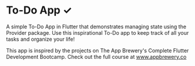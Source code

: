 # To-Do App ✓

A simple To-Do App in Flutter that demonstrates managing state using the Provider package. Use this inspirational To-Do app to keep track of all your tasks and organize your life!

This app is inspired by the projects on The App Brewery's Complete Flutter Development Bootcamp. Check out the full course at www.appbrewery.co
